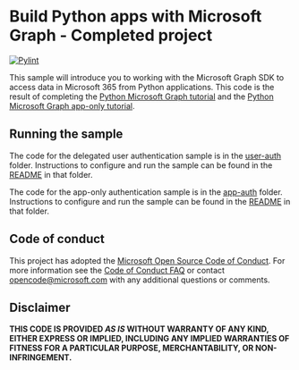 # Build Python apps with Microsoft Graph - Completed project

[![Pylint](https://github.com/microsoftgraph/msgraph-training-python/actions/workflows/pylint.yml/badge.svg)](https://github.com/microsoftgraph/msgraph-training-python/actions/workflows/pylint.yml)

This sample will introduce you to working with the Microsoft Graph SDK to access data in Microsoft 365 from Python applications. This code is the result of completing the [Python Microsoft Graph tutorial](https://learn.microsoft.com/graph/tutorials/python) and the [Python Microsoft Graph app-only tutorial](https://learn.microsoft.com/graph/tutorials/python-app-only).

## Running the sample

The code for the delegated user authentication sample is in the [user-auth](user-auth) folder. Instructions to configure and run the sample can be found in the [README](user-auth/README.md) in that folder.

The code for the app-only authentication sample is in the [app-auth](app-auth) folder. Instructions to configure and run the sample can be found in the [README](app-auth/README.md) in that folder.

## Code of conduct

This project has adopted the [Microsoft Open Source Code of Conduct](https://opensource.microsoft.com/codeofconduct/). For more information see the [Code of Conduct FAQ](https://opensource.microsoft.com/codeofconduct/faq/) or contact [opencode@microsoft.com](mailto:opencode@microsoft.com) with any additional questions or comments.

## Disclaimer

**THIS CODE IS PROVIDED _AS IS_ WITHOUT WARRANTY OF ANY KIND, EITHER EXPRESS OR IMPLIED, INCLUDING ANY IMPLIED WARRANTIES OF FITNESS FOR A PARTICULAR PURPOSE, MERCHANTABILITY, OR NON-INFRINGEMENT.**
